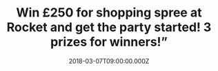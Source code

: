 ---
campaign-uuid: "c-00fa9af2-154e-44ca-bf73-e030d4839312"
type: "Competition"
category: "Gifts"
date: "2018-03-07T09:00:00.000Z"
end-date: "2018-03-21T23:59:00.000Z"
disable-form: false
is_promoted: false
has_entry_page: true
title: "Win £250 for shopping spree at Rocket and get the party started! 3 prizes\
  \ for winners!”"
competition-description: "<p>If you were thinking on what kind of look and mood you'd\
  \ like to have for your home… we have the perfect solution for you! Get that rock\
  \ look that your house deserves with Rocket! and their accessories inspired by music!\
  \ They have something for everybody, and now they're giving 3 lucky winners the\
  \ chance of winning £250 for shopping spree at their entire collection!</p><p>Take\
  \ a look at their products and treat yourself or your loved ones with the perfect\
  \ gift!</p>\n"
hero-header: "Win £250 for shopping spree at Rocket and get the party started! 3 prizes\
  \ for winners!"
terms-confirmation: "N/A"
banner-img: "https://assets.expresslyapp.com/asset-6b2dc262-edfc-4b90-9064-098be1e00927.jpg"
logo-left-href: "https://www.rocketdesign.it/"
logo-left-image: "https://assets.expresslyapp.com/27be0a0a-07f2-4577-b8e8-d214b471a5b7-thumb.png"
logo-left-title: "Rocket Design"
bg-image-hero: "https://assets.expresslyapp.com/asset-96211b05-805a-4535-8759-a0e0a5a026f7.png"
bg-image-first: "https://assets.expresslyapp.com/asset-ee16e0c1-981d-4537-8781-fa8b66fbdfa4.jpg"
bg-image-second: "https://assets.expresslyapp.com/asset-698fe01a-76ab-4159-9208-23cd27d274ea.jpg"
bg-image-third: "https://assets.expresslyapp.com/asset-6232afe7-2dcf-4cd2-bb90-835f66fc64fb.jpg"
section1-content: "<p>At ROCKET they make awesome home, travel & lifestyle gifts and\
  \ accessories inspired by music. They take that visceral emotional connection music\
  \ has with each one of their humble earthlings, and use it to turn boring everyday\
  \ items into fun and soulful new designs. Their stuff makes for the perfect gift,\
  \ but no shame in keeping some for yourself!</p>\n<p>If it sounds crazy, you’re\
  \ right. It’s the good kind of crazy…</p>\n"
section2-content: "<p>So lucky for you their crazy-good designers cooked up a kick-ass\
  \ range that’s just about got everyone covered: from the wanderlust-bitten California\
  \ dreamer to the every-day-I’m-hustlin office warrior… from the fashionista to the\
  \ Iphonista… from the next Jamie Oliver to the next dinner party!</p>\n<p>Dive right\
  \ into the rabbit hole, but don’t be surprised if you end up filling your basket.\
  \ After all, with nearly 1M products sold, it must be a mad world out there.</p>\n"
section3-content: "<p>Get ready to rumble because the party starts right here: NME\
  \ AAA is partnering with them to give 3 lucky winners £250 each to indulge in a\
  \ shopping spree bonanza worthy of a Rockstar, only without the credit card hangover!</p>\n\
  <p>They don’t call them The Good Vibes Co. for nothing! Enter below for a chance\
  \ to win!</p>\n"
entry-title: "Win £250 for shopping spree at Rocket and get the party started!"
entry-content: "<p>Enter the draw to win £250 for shopping spree at Rocket by completing\
  \ the form below before 23:59 on 21/03/2018.\n</p>\n"
has-winner: true
winner-title: "CONGRATULATIONS to Graham O'mara, Ruth Roberts and Bryan McHugh who\
  \ won £250 for shopping spree at Rocket Design!"
winner-banner: "https://assets.expresslyapp.com/asset-d9cca2b2-760a-4477-b89b-f70050db50db.jpg"
prize-description: "3 lucky winners win £250* each for shopping at Rocket"
special-conditions: "RocketDesign.it items are priced in Euros. Winners will receive\
  \ a coupon for a €285, i.e., the euro equivalent of £250 as per 28 February 2018\
  \ spot exchange rate as posted by the Bank of England at http://www.bankofengland.co.uk/boeapps/iadb/Rates.asp."
country-restrictions:
- "GB"
---